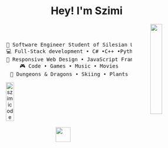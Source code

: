 
<div align="center">
  <h1>Hey! I'm Szimi</h1>
  <img src="https://i.pinimg.com/736x/a6/eb/91/a6eb9133544876fd9eb59ec4ee266696.jpg" width="25%" align="right"/>
  <br><br>
<pre>
    💼 Software Engineer Student of Silesian University • Full-stack dev • .NET dev
    💻 Full-Stack development • C# •C++ •Python •Java
    📖 Responsive Web Design • JavaScript Frameworks
    🎮 Code • Games • Music • Movies
    🐉 Dungeons & Dragons • Skiing • Plants
</pre>
<div style="display: flex; align-items: center; justify-content: flex-start;">
  <div style="margin-right: 20px;">
    <img align="center" src="https://github-readme-streak-stats.herokuapp.com/?user=szimicode&" alt="szimicode" width="50%" />
    
  </div>
 
</div>
<br>
<div align="center">
  <img src="https://raw.githubusercontent.com/innng/innng/master/assets/kyubey.gif" height="40" />
</div>
</div>
